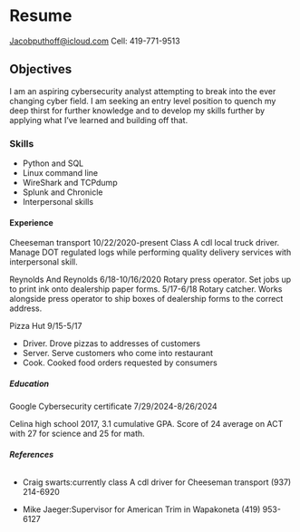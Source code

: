 # **Resume**

Jacobputhoff@icloud.com
Cell: 419-771-9513

## **Objectives**
I am an aspiring cybersecurity analyst attempting to break into the ever changing cyber field. I am seeking an entry level position to quench my deep thirst for further knowledge and to develop my skills further by applying what I’ve learned and building off that.

### **Skills**
- Python and SQL
- Linux command line
- WireShark and TCPdump
- Splunk and Chronicle
- Interpersonal skills

#### **Experience** 

Cheeseman transport
  10/22/2020-present
    Class A cdl local truck driver. Manage DOT regulated logs while performing quality delivery services with interpersonal skill.

Reynolds And Reynolds 
  6/18-10/16/2020
    Rotary press operator. Set jobs up to print ink onto dealership paper forms.
  5/17-6/18
    Rotary catcher. Works alongside press operator to ship boxes of dealership forms to the correct address.

Pizza Hut
  9/15-5/17
  - Driver. Drove pizzas to addresses of customers
  - Server. Serve customers who come into restaurant 
  - Cook. Cooked food orders requested by consumers

##### **Education**

Google Cybersecurity certificate
  7/29/2024-8/26/2024

Celina high school
2017, 3.1 cumulative GPA. Score of 24 average on ACT with 27 for science and 25 for math.

###### **References**

- Craig swarts:currently class A cdl driver for Cheeseman transport (937) 214-6920

- Mike Jaeger:Supervisor for American Trim in Wapakoneta (419) 953-6127



